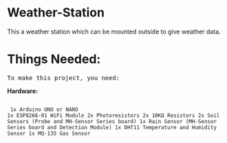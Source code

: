 # Weather-Station
This a weather station which can be mounted outside to give weather data.

# Things Needed:

<pre>To make this project, you need:</pre>
**Hardware:**<pre></pre>
<code>
1x Arduino UNO or NANO
1x ESP8266-01 WiFi Module
2x Photoresistors
2x 10KΩ Resistors
2x Soil Sensors (Probe and MH-Sensor Series board)
1x Rain Sensor (MH-Sensor Series board and Detection Module)
1x DHT11 Temperature and Humidity Sensor
1x MQ-135 Gas Sensor
</code>
